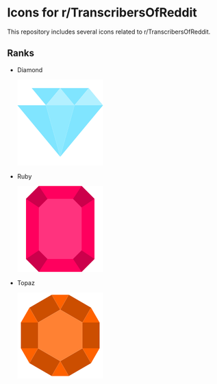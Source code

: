 # Icons for r/TranscribersOfReddit

This repository includes several icons related to r/TranscribersOfReddit.

## Ranks

- Diamond

  ![Diamond icon](icons/diamond.svg)

- Ruby

  ![Ruby icon](icons/ruby.svg)

- Topaz

  ![Topaz icon](icons/topaz.svg)
